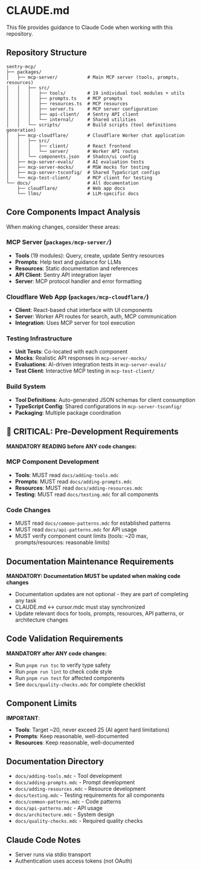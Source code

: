 # CLAUDE.md

This file provides guidance to Claude Code when working with this repository.

## Repository Structure

```
sentry-mcp/
├── packages/
│   ├── mcp-server/           # Main MCP server (tools, prompts, resources)
│   │   ├── src/
│   │   │   ├── tools/        # 19 individual tool modules + utils
│   │   │   ├── prompts.ts    # MCP prompts
│   │   │   ├── resources.ts  # MCP resources
│   │   │   ├── server.ts     # MCP server configuration
│   │   │   ├── api-client/   # Sentry API client
│   │   │   └── internal/     # Shared utilities
│   │   └── scripts/          # Build scripts (tool definitions generation)
│   ├── mcp-cloudflare/       # Cloudflare Worker chat application
│   │   ├── src/
│   │   │   ├── client/       # React frontend
│   │   │   └── server/       # Worker API routes
│   │   └── components.json   # Shadcn/ui config
│   ├── mcp-server-evals/     # AI evaluation tests
│   ├── mcp-server-mocks/     # MSW mocks for testing
│   ├── mcp-server-tsconfig/  # Shared TypeScript configs
│   └── mcp-test-client/      # MCP client for testing
└── docs/                     # All documentation
    ├── cloudflare/           # Web app docs
    └── llms/                 # LLM-specific docs
```

## Core Components Impact Analysis

When making changes, consider these areas:

### MCP Server (`packages/mcp-server/`)
- **Tools** (19 modules): Query, create, update Sentry resources
- **Prompts**: Help text and guidance for LLMs  
- **Resources**: Static documentation and references
- **API Client**: Sentry API integration layer
- **Server**: MCP protocol handler and error formatting

### Cloudflare Web App (`packages/mcp-cloudflare/`)
- **Client**: React-based chat interface with UI components
- **Server**: Worker API routes for search, auth, MCP communication
- **Integration**: Uses MCP server for tool execution

### Testing Infrastructure
- **Unit Tests**: Co-located with each component
- **Mocks**: Realistic API responses in `mcp-server-mocks/`
- **Evaluations**: AI-driven integration tests in `mcp-server-evals/`
- **Test Client**: Interactive MCP testing in `mcp-test-client/`

### Build System
- **Tool Definitions**: Auto-generated JSON schemas for client consumption
- **TypeScript Config**: Shared configurations in `mcp-server-tsconfig/`
- **Packaging**: Multiple package coordination

## 🔴 CRITICAL: Pre-Development Requirements

**MANDATORY READING before ANY code changes:**

### MCP Component Development
- **Tools**: MUST read `docs/adding-tools.mdc` 
- **Prompts**: MUST read `docs/adding-prompts.mdc`
- **Resources**: MUST read `docs/adding-resources.mdc`
- **Testing**: MUST read `docs/testing.mdc` for all components

### Code Changes
- MUST read `docs/common-patterns.mdc` for established patterns
- MUST read `docs/api-patterns.mdc` for API usage
- MUST verify component count limits (tools: ~20 max, prompts/resources: reasonable limits)

## Documentation Maintenance Requirements

**MANDATORY: Documentation MUST be updated when making code changes**
- Documentation updates are not optional - they are part of completing any task
- CLAUDE.md ↔ cursor.mdc must stay synchronized
- Update relevant docs for tools, prompts, resources, API patterns, or architecture changes

## Code Validation Requirements

**MANDATORY after ANY code changes:**
- Run `pnpm run tsc` to verify type safety
- Run `pnpm run lint` to check code style  
- Run `pnpm run test` for affected components
- See `docs/quality-checks.mdc` for complete checklist

## Component Limits

**IMPORTANT**: 
- **Tools**: Target ~20, never exceed 25 (AI agent hard limitations)
- **Prompts**: Keep reasonable, well-documented
- **Resources**: Keep reasonable, well-documented

## Documentation Directory

- `docs/adding-tools.mdc` - Tool development
- `docs/adding-prompts.mdc` - Prompt development  
- `docs/adding-resources.mdc` - Resource development
- `docs/testing.mdc` - Testing requirements for all components
- `docs/common-patterns.mdc` - Code patterns
- `docs/api-patterns.mdc` - API usage
- `docs/architecture.mdc` - System design
- `docs/quality-checks.mdc` - Required quality checks

## Claude Code Notes

- Server runs via stdio transport
- Authentication uses access tokens (not OAuth)
